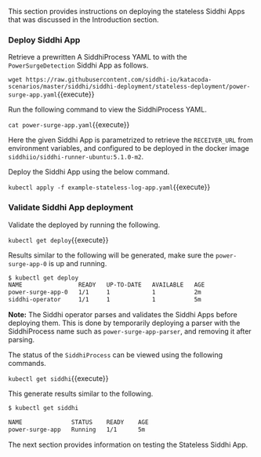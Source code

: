 This section provides instructions on deploying the stateless Siddhi Apps that was discussed in the Introduction section.

### Deploy Siddhi App

Retrieve a prewritten A SiddhiProcess YAML to with the `PowerSurgeDetection` Siddhi App as follows.

`wget https://raw.githubusercontent.com/siddhi-io/katacoda-scenarios/master/siddhi/siddhi-deployment/stateless-deployment/power-surge-app.yaml`{{execute}}

Run the following command to view the SiddhiProcess YAML.

`cat power-surge-app.yaml`{{execute}}

Here the given Siddhi App is parametrized to retrieve the `RECEIVER_URL` from environment variables, and configured to be deployed in the docker image `siddhiio/siddhi-runner-ubuntu:5.1.0-m2`.

Deploy the Siddhi App using the below command.

`kubectl apply -f example-stateless-log-app.yaml`{{execute}}

### Validate Siddhi App deployment

Validate the deployed by running the following.

`kubectl get deploy`{{execute}}

Results similar to the following will be generated, make sure the `power-surge-app-0` is up and running. 

```sh
$ kubectl get deploy
NAME                READY   UP-TO-DATE   AVAILABLE   AGE
power-surge-app-0   1/1     1            1           2m
siddhi-operator     1/1     1            1           5m
```

**Note:** The Siddhi operator parses and validates the Siddhi Apps before deploying them. This is done by temporarily deploying a parser with the SiddhiProcess name such as `power-surge-app-parser`, and removing it after parsing.

The status of the `SiddhiProcess` can be viewed using the following commands.

`kubectl get siddhi`{{execute}}

This generate results similar to the following. 

```sh
$ kubectl get siddhi

NAME              STATUS    READY    AGE
power-surge-app   Running   1/1      5m
```

The next section provides information on testing the Stateless Siddhi App.

